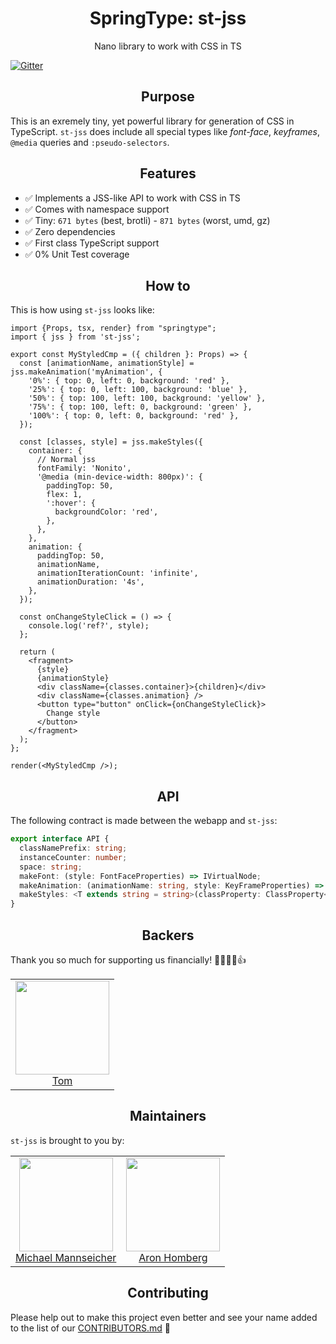 <h1 align="center">SpringType: st-jss</h1>

<p align="center">
  Nano library to work with CSS in TS
</p>

[![Gitter](https://badges.gitter.im/springtype-official/springtype.svg)](https://gitter.im/springtype-official/springtype?utm_source=badge&utm_medium=badge&utm_campaign=pr-badge)

<h2 align="center">Purpose</h2>

This is an exremely tiny, yet powerful library for generation of CSS in TypeScript. `st-jss` does include all special types like _font-face_, _keyframes_, `@media` queries and `:pseudo-selectors`.

<h2 align="center">Features</h2>

- ✅ Implements a JSS-like API to work with CSS in TS
- ✅ Comes with namespace support
- ✅ Tiny: `671 bytes` (best, brotli) - `871 bytes` (worst, umd, gz)
- ✅ Zero dependencies
- ✅ First class TypeScript support
- ✅ 0% Unit Test coverage

<h2 align="center">How to</h2>

This is how using `st-jss` looks like:

```tsx
import {Props, tsx, render} from "springtype";
import { jss } from 'st-jss';

export const MyStyledCmp = ({ children }: Props) => {
  const [animationName, animationStyle] = jss.makeAnimation('myAnimation', {
    '0%': { top: 0, left: 0, background: 'red' },
    '25%': { top: 0, left: 100, background: 'blue' },
    '50%': { top: 100, left: 100, background: 'yellow' },
    '75%': { top: 100, left: 0, background: 'green' },
    '100%': { top: 0, left: 0, background: 'red' },
  });

  const [classes, style] = jss.makeStyles({
    container: {
      // Normal jss
      fontFamily: 'Nonito',
      '@media (min-device-width: 800px)': {
        paddingTop: 50,
        flex: 1,
        ':hover': {
          backgroundColor: 'red',
        },
      },
    },
    animation: {
      paddingTop: 50,
      animationName,
      animationIterationCount: 'infinite',
      animationDuration: '4s',
    },
  });

  const onChangeStyleClick = () => {
    console.log('ref?', style);
  };

  return (
    <fragment>
      {style}
      {animationStyle}
      <div className={classes.container}>{children}</div>
      <div className={classes.animation} />
      <button type="button" onClick={onChangeStyleClick}>
        Change style
      </button>
    </fragment>
  );
};

render(<MyStyledCmp />);
```

<h2 align="center">API</h2>

The following contract is made between the webapp and `st-jss`:

```typescript
export interface API {
  classNamePrefix: string;
  instanceCounter: number;
  space: string;
  makeFont: (style: FontFaceProperties) => IVirtualNode;
  makeAnimation: (animationName: string, style: KeyFrameProperties) => [string, IVirtualNode];
  makeStyles: <T extends string = string>(classProperty: ClassProperty<T>) => [Record<T, string>, IVirtualNode];
}
```

<h2 align="center">Backers</h2>

Thank you so much for supporting us financially! 🙏🏻😎🥳👍

<table>
  <tbody>
    <tr>
      <td align="center">
        <img width="150" height="150"
        src="https://avatars2.githubusercontent.com/u/17221813?v=4&s=150">
        </br>
        <a href="https://github.com/jsdevtom">Tom</a>
      </td>
    </tr>
  <tbody>
</table>

<h2 align="center">Maintainers</h2>

`st-jss` is brought to you by:

<table>
  <tbody>
    <tr>
      <td align="center">
        <img width="150" height="150"
        src="https://avatars2.githubusercontent.com/u/12079044?s=150&v=4">
        </br>
        <a href="https://github.com/mansi1">Michael Mannseicher</a>
      </td>
      <td align="center">
        <img width="150" height="150"
        src="https://avatars3.githubusercontent.com/u/454817?v=4&s=150">
        </br>
        <a href="https://github.com/kyr0">Aron Homberg</a>
      </td>
    </tr>
  <tbody>
</table>

<h2 align="center">Contributing</h2>

Please help out to make this project even better and see your name added to the list of our
[CONTRIBUTORS.md](./CONTRIBUTORS.md) :tada:

